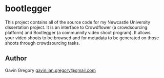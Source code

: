 # bootlegger

This project contains all of the source code for my Newcastle University dissertation project. It is an interface to Crowdflower (a crowdsourcing platform) and Bootlegger (a communnity video shoot program). It allows your video shoots to be browsed and for metadata to be generated on those shoots through crowdsourcing tasks.

## Author

Gavin Gregory <gavin.ian.gregory@gmail.com>

